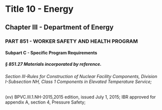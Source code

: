 
# Title 10 - Energy
## Chapter III - Department of Energy
### PART 851 - WORKER SAFETY AND HEALTH PROGRAM
#### Subpart C - Specific Program Requirements
##### § 851.27 Materials incorporated by reference.
###### Section III-Rules for Construction of Nuclear Facility Components, Division I-Subsection NH, Class 1 Components in Elevated Temperature Service;

(xv) BPVC.III.1.NH-2015,2015 edition, issued July 1, 2015; IBR approved for appendix A, section 4, Pressure Safety;
